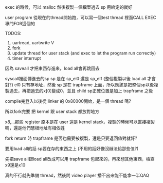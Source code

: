 exec 的時候，可以 malloc 然後複製一個檔案過去
sp 用給定的就好

user program 從現在的thread開始跑，可以寫一個test thread 裡面CALL EXEC 專門FOR這個的

TODOS:
1. uartread, uartwrite V
2. fork
3. update thread for user stack (and exec to let the program run correctly)
4. timer interrupt

因為 saveall 才把東西存進來，load all會再跳回去

syscall裡面傳進去的sp
sp 是在 sp_el0 還是 sp_el1 (整個複製以後 load all 才會對?)
el0 只有存地址，然後 sp 是在 trapframe 上面，所以應該是把整個sp以後複製過去，再把過去的x[0]變成0，並且 child sp正確位置是加上 trapframe 之後

compile完登入以後從 linker 的 0x80000開始，是一個 thread 嗎?


所以fork完要
把 kernel 跟 user stack 都放對地方

x8,...那些 register 原本是在 user 還是 kernel stack，複製的時候可以直接複製嗎，還是他們慧根地址有相依姓

fork return 時 trapframe 是否也需要被複製，還是只要返回值對就好?


要用load all的話 sp要在存的東西之上 (不用的話好像沒辦法給那些值?)

先把save all跟load all改成可以用 trapframe 包起來的，再來想其他東西，檢查x9還是x10

真的不行就先準備 thread，然後問 video player 播不出來能不能拿一半QAQ
